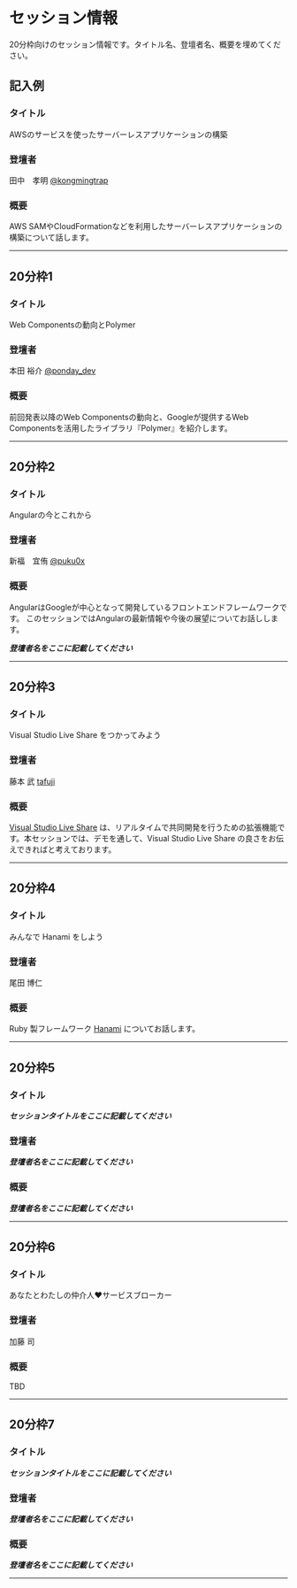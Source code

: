 # セッション情報

20分枠向けのセッション情報です。タイトル名、登壇者名、概要を埋めてください。

## 記入例

### タイトル

AWSのサービスを使ったサーバーレスアプリケーションの構築

### 登壇者

田中　孝明 [@kongmingtrap](https://twitter.com/kongmingtrap)

### 概要

AWS SAMやCloudFormationなどを利用したサーバーレスアプリケーションの構築について話します。

***

## 20分枠1

### タイトル

Web Componentsの動向とPolymer

### 登壇者

本田 裕介 [@ponday_dev](https://twitter.com/ponday_dev)

### 概要

前回発表以降のWeb Componentsの動向と、Googleが提供するWeb Componentsを活用したライブラリ『Polymer』を紹介します。

***

## 20分枠2

### タイトル

Angularの今とこれから

### 登壇者

新福　宜侑 [@puku0x](https://twitter.com/puku0x)

### 概要

AngularはGoogleが中心となって開発しているフロントエンドフレームワークです。
このセッションではAngularの最新情報や今後の展望についてお話しします。


***登壇者名をここに記載してください***

***

## 20分枠3

### タイトル

Visual Studio Live Share をつかってみよう

### 登壇者

藤本 武 [tafuji](https://connpass.com/user/Takeshi_Fujimoto/)

### 概要

[Visual Studio Live Share](https://visualstudio.microsoft.com/ja/services/live-share/) は、リアルタイムで共同開発を行うための拡張機能です。本セッションでは、デモを通して、Visual Studio Live Share の良さをお伝えできればと考えております。

***

## 20分枠4

### タイトル

みんなで Hanami をしよう

### 登壇者

尾田 博仁

### 概要

Ruby 製フレームワーク [Hanami](http://hanamirb.org/) についてお話します。

***

## 20分枠5

### タイトル

***セッションタイトルをここに記載してください***

### 登壇者

***登壇者名をここに記載してください***

### 概要

***登壇者名をここに記載してください***

***

## 20分枠6

### タイトル

あなたとわたしの仲介人♥サービスブローカー

### 登壇者

加藤 司

### 概要

TBD

***

## 20分枠7

### タイトル

***セッションタイトルをここに記載してください***

### 登壇者

***登壇者名をここに記載してください***

### 概要

***登壇者名をここに記載してください***

***
